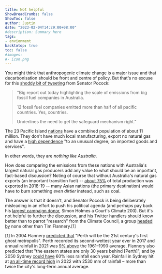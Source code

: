 ```yaml
---
title: Not helpful
ShowBreadCrumbs: false
ShowToc: false
author: Justin
date: "2023-02-04T14:29:00+08:00"
#description: Summary here
tags:
- envionment
backtotop: true
toc: false
#images:
#- icon.png
---
```


You might think that anthropogenic climate change is a major issue and that decarbonisation should be front and centre of policy. But that's no excuse for this [shoddy bit of tweeting](https://twitter.com/DavidPocock/status/1621414861451456516) from Senator Pocock:

> "Big report out today highlighting the scale of emissions from big fossil fuel companies in Australia.
> 
> 12 fossil fuel companies emitted more than half of all pacific countries. Yes, countries.
> 
> Underlines the need to get the safeguard mechanism right."

The 23 Pacific Island [nations](https://en.wikipedia.org/wiki/List_of_Oceanian_countries_by_population) have a combined population of about 11 million. They don't have much local manufacturing, export no natural gas and have a [high dependence](https://nautilus.org/trade-and-environment/pacific-islands-economies-trade-patterns-and-some-observations-on-trade-policy-issues-4/) "to an unusual degree, on imported goods and services".

In other words, they are *nothing like Australia*.

How does comparing the emissions from these nations with Australia's largest natural gas producers add any value to what should be an important, fact-based discussion? Noting of course that without Australia's natural gas exports (an important transition fuel) -- [about 75%](https://www.ga.gov.au/digital-publication/aecr2021/gas) of total production was exported in 2018-19 -- many Asian nations (the primary destination) would have to burn something *even dirtier* instead, such as coal.

The answer is that it doesn't, and Senator Pocock is being deliberately misleading in an effort to push his political agenda (and perhaps pay back his [largest campaign donor](https://www.canberratimes.com.au/story/8067709/the-war-chest-which-helped-a-rugby-star-blast-zed-seselja-out-of-parliament/), Simon Holmes a Court's Climate 200). But it's not helpful to further the discussion, and his Twitter handlers should know better than to parrot "research" from the Climate Council, a group [headed by](https://www.abc.net.au/local/archives/landline/content/2006/s1844398.htm) none other than Tim Flannery.[1]

[1] In 2004 Flannery [predicted that](https://www.smh.com.au/environment/sydneys-future-eaten-the-flannery-prophecy-20040519-gdiyd2.html) "Perth will be the 21st century's first ghost metropolis". Perth recorded its second-wettest year ever in 2017 and annual rainfall in 2021 was [9% above](http://www.bom.gov.au/climate/current/annual/wa/summary.shtml) the 1961–1990 average. Flannery also predicted that "the eastern states are only 30 years behind [Perth]", and by 2050 Sydney [could have](https://www.smh.com.au/environment/sydneys-future-eaten-the-flannery-prophecy-20040519-gdiyd2.html) 60% less rainfall each year. Rainfall in Sydney hit at [an all-time record high](https://www.news.com.au/technology/environment/sydney-set-to-break-stunning-weather-record-after-lengthy-streak-of-no-hot-days/news-story/bad3fcb1711dea948399ba491277620e) in 2022 with 2530 mm of rainfall – more than twice the city's long-term annual average.